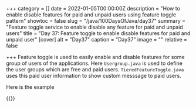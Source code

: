 +++
category = []
date = 2022-01-05T00:00:00Z
description = "How to enable disable features for paid and unpaid users using feature toggle pattern"
showtoc = false
slug = "/java/100DaysOfJava/day37"
summary = "Feature toggle service to enable disable any feature for paid and unpaid users"
title = "Day 37: Feature toggle to enable disable features for paid and unpaid user"
[cover]
alt = "Day37"
caption = "Day37"
image = ""
relative = false

+++
Feature toggle is used to easily enable and disable features for some group of users of the applications.  Here `Usergroup.java` is used to define the user groups which are free and paid users. 
`TieredFeatureToggle.java` uses this paid user information to show custom messsage to paid users.

Here is the example 

{{<replit src="replit.com/@dhrubo55/UpbeatHappyProgramminglanguages">}}
